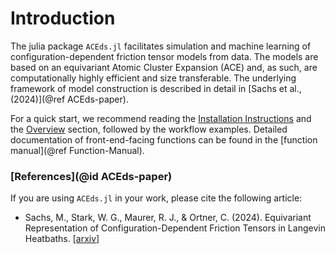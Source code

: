 # Introduction

The julia package `ACEds.jl` facilitates simulation and machine learning of configuration-dependent friction tensor models from data. The models are based on an equivariant Atomic Cluster Expansion (ACE) and, as such, are computationally highly efficient and size transferable. The underlying framework of model construction is described in detail in [Sachs et al., (2024)](@ref ACEds-paper).  

For a quick start, we recommend reading the [Installation Instructions](installation.md) and the [Overview](overview.md) section, followed by the workflow examples. Detailed documentation of front-end-facing functions can be found in the [function manual](@ref Function-Manual).  


### [References](@id ACEds-paper)

If you are using `ACEds.jl` in your work, please cite the following article: 

* Sachs, M., Stark, W. G., Maurer, R. J., & Ortner, C. (2024). Equivariant Representation of Configuration-Dependent Friction Tensors in Langevin Heatbaths. [[arxiv]](https://doi.org/10.48550/arXiv.2407.13935)


